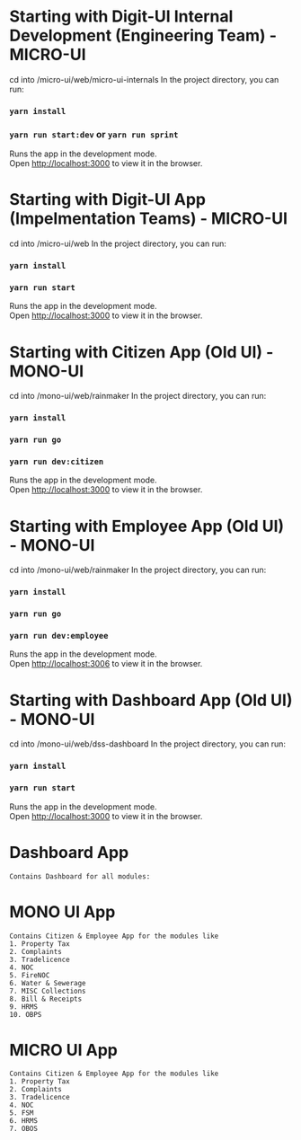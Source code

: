 # Starting with Digit-UI Internal Development (Engineering Team) - MICRO-UI
cd into /micro-ui/web/micro-ui-internals
In the project directory, you can run:
### `yarn install`
### `yarn run start:dev` or `yarn run sprint`

Runs the app in the development mode.\
Open [http://localhost:3000](http://localhost:3000) to view it in the browser.

# Starting with Digit-UI App (Impelmentation Teams) - MICRO-UI
cd into /micro-ui/web
In the project directory, you can run:
### `yarn install`
### `yarn run start`

Runs the app in the development mode.\
Open [http://localhost:3000](http://localhost:3000) to view it in the browser.

# Starting with Citizen App (Old UI) - MONO-UI
cd into /mono-ui/web/rainmaker
In the project directory, you can run:
### `yarn install`
### `yarn run go`
### `yarn run dev:citizen`

Runs the app in the development mode.\
Open [http://localhost:3000](http://localhost:3000) to view it in the browser.

# Starting with Employee App (Old UI) - MONO-UI
cd into /mono-ui/web/rainmaker
In the project directory, you can run:
### `yarn install`
### `yarn run go`
### `yarn run dev:employee`

Runs the app in the development mode.\
Open [http://localhost:3006](http://localhost:3006) to view it in the browser.


# Starting with Dashboard App (Old UI) - MONO-UI
cd into /mono-ui/web/dss-dashboard
In the project directory, you can run:
### `yarn install`
### `yarn run start`

Runs the app in the development mode.\
Open [http://localhost:3000](http://localhost:3000) to view it in the browser.


# Dashboard App
    Contains Dashboard for all modules: 

# MONO UI App
    Contains Citizen & Employee App for the modules like
    1. Property Tax
    2. Complaints
    3. Tradelicence
    4. NOC
    5. FireNOC
    6. Water & Sewerage
    7. MISC Collections
    8. Bill & Receipts
    9. HRMS
    10. OBPS

# MICRO UI App
    Contains Citizen & Employee App for the modules like
    1. Property Tax
    2. Complaints
    3. Tradelicence
    4. NOC
    5. FSM
    6. HRMS
    7. OBOS

